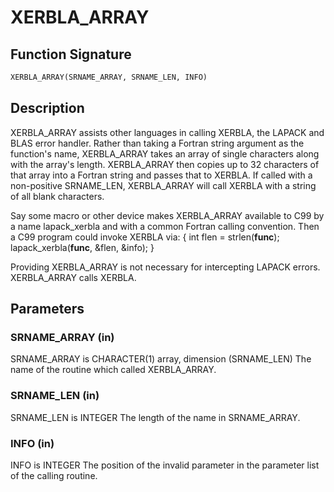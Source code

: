 # XERBLA_ARRAY

## Function Signature

```fortran
XERBLA_ARRAY(SRNAME_ARRAY, SRNAME_LEN, INFO)
```

## Description


 XERBLA_ARRAY assists other languages in calling XERBLA, the LAPACK
 and BLAS error handler.  Rather than taking a Fortran string argument
 as the function's name, XERBLA_ARRAY takes an array of single
 characters along with the array's length.  XERBLA_ARRAY then copies
 up to 32 characters of that array into a Fortran string and passes
 that to XERBLA.  If called with a non-positive SRNAME_LEN,
 XERBLA_ARRAY will call XERBLA with a string of all blank characters.

 Say some macro or other device makes XERBLA_ARRAY available to C99
 by a name lapack_xerbla and with a common Fortran calling convention.
 Then a C99 program could invoke XERBLA via:
    {
      int flen = strlen(__func__);
      lapack_xerbla(__func__, &flen, &info);
    }

 Providing XERBLA_ARRAY is not necessary for intercepting LAPACK
 errors.  XERBLA_ARRAY calls XERBLA.

## Parameters

### SRNAME_ARRAY (in)

SRNAME_ARRAY is CHARACTER(1) array, dimension (SRNAME_LEN) The name of the routine which called XERBLA_ARRAY.

### SRNAME_LEN (in)

SRNAME_LEN is INTEGER The length of the name in SRNAME_ARRAY.

### INFO (in)

INFO is INTEGER The position of the invalid parameter in the parameter list of the calling routine.

